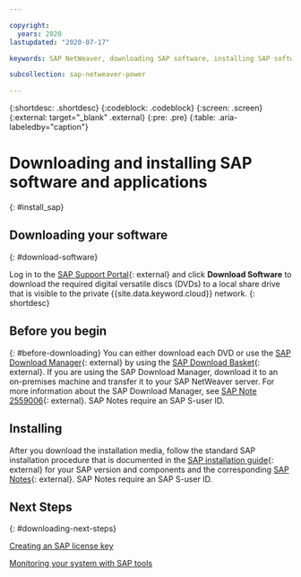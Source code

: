 ```yaml
---

copyright:
  years: 2020
lastupdated: "2020-07-17"

keywords: SAP NetWeaver, downloading SAP software, installing SAP software, SAP Download Manager, SAP Certified

subcollection: sap-netweaver-power

---
```


{:shortdesc: .shortdesc}
{:codeblock: .codeblock}
{:screen: .screen}
{:external: target="_blank" .external}
{:pre: .pre}
{:table: .aria-labeledby="caption"}

# Downloading and installing SAP software and applications
{: #install_sap}

## Downloading your software
{: #download-software}

Log in to the [SAP Support Portal](https://support.sap.com/en/index.html){: external} and click **Download Software** to download the required digital versatile discs (DVDs) to a local share drive that is visible to the private {{site.data.keyword.cloud}} network.
{: shortdesc}

## Before you begin
{: #before-downloading}
You can either download each DVD or use the [SAP Download Manager](https://support.sap.com/en/my-support/software-downloads.html){: external} by using the [SAP Download Basket](https://blogs.sap.com/2018/02/16/get-prepared-for-the-new-software-download-basket/){: external}. If you are using the SAP Download Manager, download it to an on-premises machine and transfer it to your SAP NetWeaver server. For more information about the SAP Download Manager, see [SAP Note 2559006](https://launchpad.support.sap.com/#/notes/2559006){: external}. SAP Notes require an SAP S-user ID.

## Installing
After you download the installation media, follow the standard SAP installation procedure that is documented in the [SAP installation guide](https://help.sap.com/viewer/nwguidefinder){: external} for your SAP version and components and the corresponding [SAP Notes](https://support.sap.com/en/my-support/knowledge-base.html){: external}. SAP Notes require an SAP S-user ID.

## Next Steps
{: #downloading-next-steps}

[Creating an SAP license key](/docs/sap-netweaver-power?topic=sap-netweaver-power-create-key)

[Monitoring your system with SAP tools](/docs/sap-netweaver-power?topic=sap-netweaver-power-monitoring)